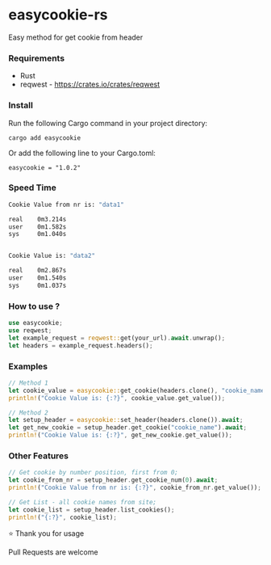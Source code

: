 # easycookie-rs
Easy method for get cookie from header

### Requirements
- Rust
- reqwest - https://crates.io/crates/reqwest

### Install
Run the following Cargo command in your project directory:


`cargo add easycookie`

Or add the following line to your Cargo.toml:

`easycookie = "1.0.2"`

### Speed Time
```bash
Cookie Value from nr is: "data1"

real    0m3.214s
user    0m1.582s
sys     0m1.040s


Cookie Value is: "data2"

real    0m2.867s
user    0m1.540s
sys     0m1.037s
```

### How to use ?
```rust
use easycookie;
use reqwest;
let example_request = reqwest::get(your_url).await.unwrap();
let headers = example_request.headers();
```

### Examples
```rust
// Method 1
let cookie_value = easycookie::get_cookie(headers.clone(), "cookie_name").await;
println!("Cookie Value is: {:?}", cookie_value.get_value());
```
```rust
// Method 2
let setup_header = easycookie::set_header(headers.clone()).await;
let get_new_cookie = setup_header.get_cookie("cookie_name").await;
println!("Cookie Value is: {:?}", get_new_cookie.get_value());
```

### Other Features
```rust
// Get cookie by number position, first from 0;
let cookie_from_nr = setup_header.get_cookie_num(0).await;
println!("Cookie Value from nr is: {:?}", cookie_from_nr.get_value());

// Get List - all cookie names from site;
let cookie_list = setup_header.list_cookies();
println!("{:?}", cookie_list);
```

:star: Thank you for usage

Pull Requests are welcome 
